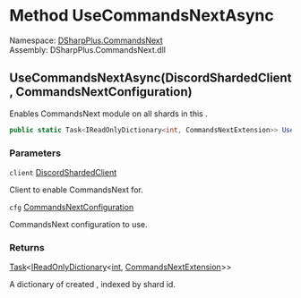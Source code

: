 # Method UseCommandsNextAsync

Namespace: [DSharpPlus.CommandsNext](DSharpPlus.CommandsNext.md)  
Assembly: DSharpPlus.CommandsNext.dll

## <a id="DSharpPlus_CommandsNext_ExtensionMethods_UseCommandsNextAsync_DSharpPlus_DiscordShardedClient_DSharpPlus_CommandsNext_CommandsNextConfiguration_"></a>UseCommandsNextAsync\(DiscordShardedClient, CommandsNextConfiguration\)

Enables CommandsNext module on all shards in this <xref href="DSharpPlus.DiscordShardedClient" data-throw-if-not-resolved="false"></xref>.

```csharp
public static Task<IReadOnlyDictionary<int, CommandsNextExtension>> UseCommandsNextAsync(this DiscordShardedClient client, CommandsNextConfiguration cfg)
```

### Parameters

`client` [DiscordShardedClient](DSharpPlus.DiscordShardedClient.md)

Client to enable CommandsNext for.

`cfg` [CommandsNextConfiguration](DSharpPlus.CommandsNext.CommandsNextConfiguration.md)

CommandsNext configuration to use.

### Returns

[Task](https://learn.microsoft.com/dotnet/api/system.threading.tasks.task\-1)<[IReadOnlyDictionary](https://learn.microsoft.com/dotnet/api/system.collections.generic.ireadonlydictionary\-2)<[int](https://learn.microsoft.com/dotnet/api/system.int32), [CommandsNextExtension](DSharpPlus.CommandsNext.CommandsNextExtension.md)\>\>

A dictionary of created <xref href="DSharpPlus.CommandsNext.CommandsNextExtension" data-throw-if-not-resolved="false"></xref>, indexed by shard id.

